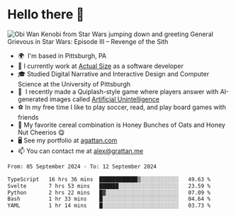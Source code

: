 <!--
**GameDog9988/GameDog9988** is a ✨ _special_ ✨ repository because its `README.md` (this file) appears on your GitHub profile.

Here are some ideas to get you started:

- 🔭 I’m currently working on ...
- 🌱 I’m currently learning ...
- 👯 I’m looking to collaborate on ...
- 🤔 I’m looking for help with ...
- 💬 Ask me about ...
- 📫 How to reach me: ...
- 😄 Pronouns: ...
- ⚡ Fun fact: ...
-->



Hello there 👋
==================================

![Obi Wan Kenobi from Star Wars jumping down and greeting General Grievous in Star Wars: Episode III – Revenge of the Sith](https://github.com/agrattan0820/agrattan0820/assets/51346343/689e56eb-29be-46a5-a079-28ea727b5f7e)


- 🌍  I'm based in Pittsburgh, PA
- 🔭  I currently work at [Actual Size](https://actualsize.com/) as a software developer
- 🎓  Studied Digital Narrative and Interactive Design and Computer Science at the University of Pittsburgh
- 👾  I recently made a Quiplash-style game where players answer with AI-generated images called [Artificial Unintelligence](https://github.com/agrattan0820/artificial-unintelligence)
- ⚽  In my free time I like to play soccer, read, and play board games with friends
- 🥣  My favorite cereal combination is Honey Bunches of Oats and Honey Nut Cheerios 😋
- 🖥️  See my portfolio at [agattan.com](http://agrattan.com/)
- 📫  You can contact me at [alex@grattan.me](mailto:alex@grattan.me)

<!--START_SECTION:waka-->

```txt
From: 05 September 2024 - To: 12 September 2024

TypeScript   16 hrs 36 mins  ████████████▒░░░░░░░░░░░░   49.63 %
Svelte       7 hrs 53 mins   ██████░░░░░░░░░░░░░░░░░░░   23.59 %
Python       2 hrs 22 mins   █▓░░░░░░░░░░░░░░░░░░░░░░░   07.09 %
Bash         1 hr 33 mins    █░░░░░░░░░░░░░░░░░░░░░░░░   04.64 %
YAML         1 hr 14 mins    █░░░░░░░░░░░░░░░░░░░░░░░░   03.73 %
```

<!--END_SECTION:waka-->
